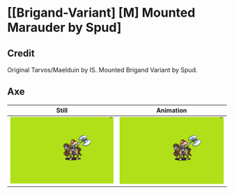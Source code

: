 # [\[Brigand-Variant\] \[M\] Mounted Marauder by Spud]

## Credit

Original Tarvos/Maelduin by IS.
Mounted Brigand Variant by Spud.
	
## Axe

| Still | Animation |
| :---: | :-------: |
| ![Axe still](./Axe_000.png) | ![Axe animation](./Axe.gif) |
